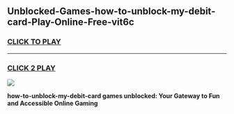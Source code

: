 
## Unblocked-Games-how-to-unblock-my-debit-card-Play-Online-Free-vit6c
<h3>
<a href="https://premium76.site?title=how-to-unblock-my-debit-card&ref=26A">CLICK TO PLAY</a></h3>
<hr>

<h3>
<a href="https://premium76.site?title=how-to-unblock-my-debit-card&ref=26A">CLICK 2 PLAY</a>
  
</h3>

<a href="https://premium76.site?title=how-to-unblock-my-debit-card&ref=26A"><img src="https://clearcache.store/games.png"></a>


**how-to-unblock-my-debit-card games unblocked: Your Gateway to Fun and Accessible Online Gaming**
